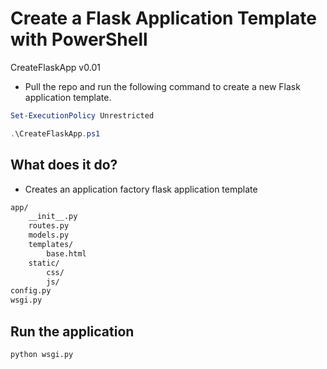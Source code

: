 # Create a Flask Application Template with PowerShell

CreateFlaskApp v0.01

- Pull the repo and run the following command to create a new Flask application template.

```powershell
Set-ExecutionPolicy Unrestricted
```

```powershell
.\CreateFlaskApp.ps1
```

## What does it do?

- Creates an application factory flask application template

```bash
app/
    __init__.py
    routes.py
    models.py
    templates/
        base.html
    static/
        css/
        js/
config.py
wsgi.py
```

## Run the application

```bash
python wsgi.py
```
